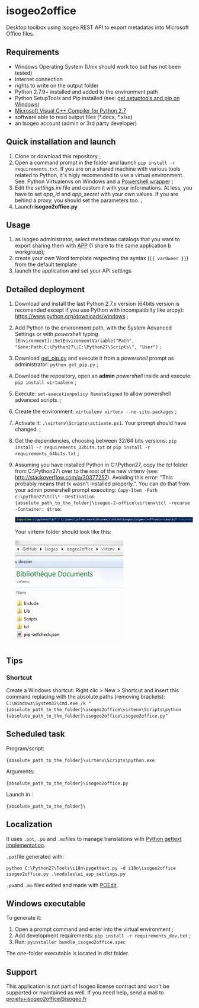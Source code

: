 isogeo2office
======

Desktop toolbox using Isogeo REST API to export metadatas into Microsoft Office files.

## Requirements

* Windows Operating System (Unix should work too but has not been tested)
* Internet connection
* rights to write on the output folder
* Python 2.7.9+ installed and added to the environment path
* Python SetupTools and Pip installed (see: [get setuptools and pip on Windows](http://docs.python-guide.org/en/latest/starting/install/win/#setuptools-pip))
* [Microsoft Visual C++ Compiler for Python 2.7](https://www.microsoft.com/en-us/download/details.aspx?id=44266)
* software able to read output files (*.docx, *.xlsx)
* an Isogeo account (admin or 3rd party developer)

## Quick installation and launch

1. Clone or download this repository ;
2. Open a command prompt in the folder and launch `pip install -r requirements.txt`. If you are on a shared machine with various tools related to Python, it's higly recomended to use a virtual environment. See: Python Virtualenvs on Windows and a [Powershell wrapper](https://bitbucket.org/guillermooo/virtualenvwrapper-powershell/) ;
3. Edit the *settings.ini* file and custom it with your informations. At less, you have to set *app_id* and *app_secret* with your own values. If you are behind a proxy, you should set the parameters too. ;
4. Launch **isogeo2office.py**

## Usage

1. as Isogeo administrator, select metadatas catalogs that you want to export sharing them with [APP](https://app.isogeo.com/admin/shares) (1 share to the same application b workgroup);
2. create your own Word template respecting the syntax (`{{ varOwner }}`) from the default template ;
3. launch the application and set your API settings

## Detailed deployment

1. Download and install the last Python 2.7.x version (64bits version is recomended except if you use Python with incompatibilty like arcpy): https://www.python.org/downloads/windows ;
2. Add Python to the environment path, with the System Advanced Settings or with *powershell* typing `[Environment]::SetEnvironmentVariable("Path", "$env:Path;C:\Python27\;C:\Python27\Scripts\", "User")` ;
3. Download [get_pip.py](https://bootstrap.pypa.io/get-pip.py) and execute it from a *powershell* prompt as administrator: `python get_pip.py` ;
4. Download the repository, open an **admin** *powershell* inside and execute: `pip install virtualenv` ;
5. Execute: `set-executionpolicy RemoteSigned` to allow powershell advanced scripts. ;
6. Create the environment: `virtualenv virtenv --no-site-packages` ;
7. Activate it: `.\virtenv\Scripts\activate.ps1`. Your prompt should have changed. ;
8. Get the dependencies, choosing between 32/64 bits versions: `pip install -r requirements_32bits.txt` or `pip install -r requirements_64bits.txt` ;
9. Assuming you have installed Python in C:\Python27\, copy the *tcl* folder from C:\Python27\ over to the root of the new virtenv (see: http://stackoverflow.com/a/30377257). Avoiding this error: "This probably means that tk wasn't installed properly.". You can do that from your admin powershell prompt executing: `Copy-Item -Path c:\python27\tcl\* -Destination {absolute_path_to_the_folder}\isogeo-2-office\virtenv\tcl -recurse -Container: $true`:

	![Virtenv folder structure](img/virtualenv_ps_copy_tcl.png)

	Your virtenv folder should look like this:

	![Virtenv folder structure](img/virtualenv_content.png)


## Tips

### Shortcut

Create a Windows shortcut: Right clic > New > Shortcut and insert this command replacing with the absolute paths (removing brackets): `C:\Windows\System32\cmd.exe /k "{absolute_path_to_the_folder}\isogeo2office\virtenv\Scripts\python {absolute_path_to_the_folder}\isogeo2office\isogeo2office.py"`

## Scheduled task

Program/script:

`{absolute_path_to_the_folder}\virtenv\Scripts\python.exe`

Arguments:

`{absolute_path_to_the_folder}\isogeo2office.py`

Launch in :

`{absolute_path_to_the_folder}\`

## Localization

It uses `.pot`, `.po` and `.mo`files to manage translations with [Python gettext implementation](https://docs.python.org/2/library/gettext.html#internationalizing-your-programs-and-modules).

`.pot`file generated with:

```batch
python C:\Python27\Tools\i18n\pygettext.py -d i18n\isogeo2office isogeo2office.py .\modules\ui_app_settings.py
```

`.po`and `.mo` files edited and made with [POEdit](https://poedit.net/).

## Windows executable

To generate it:

1. Open a prompt command and enter into the virtual environment ;
2. Add development requirements: `pip install -r requirements_dev.txt` ;
3. Run: `pyinstaller bundle_isogeo2office.spec`

The one-folder executable is located in *dist* folder.

## Support

This application is not part of Isogeo license contract and won't be supported or maintained as well. If you need help, send a mail to <projets+isogeo2office@isogeo.fr>
